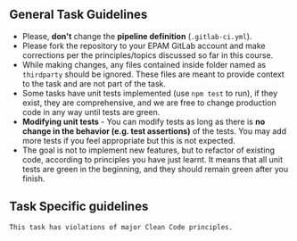 ## General Task Guidelines

* Please, **don't** change the **pipeline definition** (`.gitlab-ci.yml`).
* Please fork the repository to your EPAM GitLab account and make corrections per the principles/topics discussed so far in this course.
* While making changes, any files contained inside folder named as `thirdparty` should be ignored. These files are meant to provide context to the task and are not part of the task.
* Some tasks have unit tests implemented (use `npm test` to run), if they exist, they are comprehensive, and we are free to change production code in any way until tests are green.
* **Modifying unit tests** - You can modify tests as long as there is **no change in the behavior (e.g. test assertions)** of the tests. You may add more tests if you feel appropriate but this is not expected.
* The goal is not to implement new features, but to refactor of existing code, according to principles you have just learnt. It means that all unit tests are green in the beginning, and they should remain green after you finish.

## Task Specific guidelines

```
This task has violations of major Clean Code principles.
```
